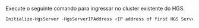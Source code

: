 Execute o seguinte comando para ingressar no cluster existente do HGS.


```powershell
Initialize-HgsServer -HgsServerIPAddress <IP address of first HGS Server>
```

<!-- Appears twice in guarded-fabric-configure-additional-hgs-nodes.md and in set-up-hgs-for-always-encrypted-in-sql-server.md
-->